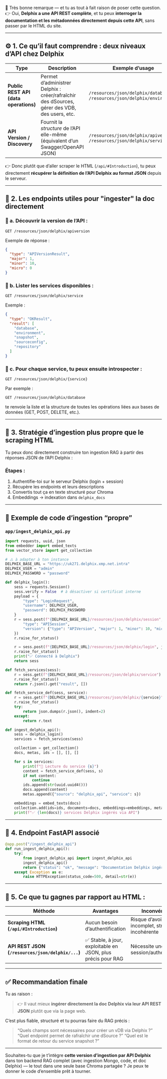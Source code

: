 💯 Très bonne remarque — et tu as tout à fait raison de poser cette question.
👉 Oui, **Delphix a une API REST complète**, et tu peux **interroger la documentation et les métadonnées directement depuis cette API**, sans passer par le HTML du site.

---

## ⚙️ 1. Ce qu’il faut comprendre : deux niveaux d’API chez Delphix

| Type                                  | Description                                                                                  | Exemple d’usage                                                           |
| ------------------------------------- | -------------------------------------------------------------------------------------------- | ------------------------------------------------------------------------- |
| **Public REST API (data operations)** | Permet d’administrer Delphix : créer/rafraîchir des dSources, gérer des VDB, des users, etc. | `/resources/json/delphix/database`, `/resources/json/delphix/environment` |
| **API Version / Discovery**           | Fournit la *structure* de l’API elle-même (équivalent d’un Swagger/OpenAPI JSON)             | `/resources/json/delphix/apiversion`, `/resources/json/delphix/service`   |

👉 Donc plutôt que d’aller scraper le HTML (`/api/#Introduction`), tu peux directement **récupérer la définition de l’API Delphix au format JSON** depuis le serveur.

---

## 🧠 2. Les endpoints utiles pour "ingester" la doc directement

### 🔹 a. Découvrir la version de l’API :

```
GET /resources/json/delphix/apiversion
```

Exemple de réponse :

```json
{
  "type": "APIVersionResult",
  "major": 1,
  "minor": 10,
  "micro": 0
}
```

### 🔹 b. Lister les services disponibles :

```
GET /resources/json/delphix/service
```

Exemple :

```json
{
  "type": "OKResult",
  "result": [
    "database",
    "environment",
    "snapshot",
    "sourceconfig",
    "repository"
  ]
}
```

### 🔹 c. Pour chaque service, tu peux ensuite introspecter :

```
GET /resources/json/delphix/{service}
```

Par exemple :

```
GET /resources/json/delphix/database
```

te renvoie la liste et la structure de toutes les opérations liées aux bases de données (GET, POST, DELETE, etc.).

---

## 🧩 3. Stratégie d’ingestion plus propre que le scraping HTML

Tu peux donc directement construire ton ingestion RAG à partir des réponses JSON de l’API Delphix :

### Étapes :

1. Authentifie-toi sur le serveur Delphix (login + session)
2. Récupère les endpoints et leurs descriptions
3. Convertis tout ça en texte structuré pour Chroma
4. Embeddings → indexation dans `delphix_docs`

---

## 🚀 Exemple de code d’ingestion “propre”

### `app/ingest_delphix_api.py`

```python
import requests, uuid, json
from embedder import embed_texts
from vector_store import get_collection

# ⚠️ à adapter à ton instance
DELPHIX_BASE_URL = "https://uk271.delphix.xmp.net.intra"
DELPHIX_USER = "admin"
DELPHIX_PASSWORD = "password"

def delphix_login():
    sess = requests.Session()
    sess.verify = False  # à désactiver si certificat interne
    payload = {
        "type": "LoginRequest",
        "username": DELPHIX_USER,
        "password": DELPHIX_PASSWORD
    }
    r = sess.post(f"{DELPHIX_BASE_URL}/resources/json/delphix/session", json={
        "type": "APISession",
        "version": {"type": "APIVersion", "major": 1, "minor": 10, "micro": 0}
    })
    r.raise_for_status()

    r = sess.post(f"{DELPHIX_BASE_URL}/resources/json/delphix/login", json=payload)
    r.raise_for_status()
    print("✅ Connecté à Delphix")
    return sess

def fetch_services(sess):
    r = sess.get(f"{DELPHIX_BASE_URL}/resources/json/delphix/service")
    r.raise_for_status()
    return r.json().get("result", [])

def fetch_service_def(sess, service):
    r = sess.get(f"{DELPHIX_BASE_URL}/resources/json/delphix/{service}")
    r.raise_for_status()
    try:
        return json.dumps(r.json(), indent=2)
    except:
        return r.text

def ingest_delphix_api():
    sess = delphix_login()
    services = fetch_services(sess)

    collection = get_collection()
    docs, metas, ids = [], [], []

    for s in services:
        print(f"📄 Lecture du service {s}")
        content = fetch_service_def(sess, s)
        if not content:
            continue
        ids.append(str(uuid.uuid4()))
        docs.append(content)
        metas.append({"source": "delphix_api", "service": s})

    embeddings = embed_texts(docs)
    collection.add(ids=ids, documents=docs, embeddings=embeddings, metadatas=metas)
    print(f"✅ {len(docs)} services Delphix ingérés via API")

```

---

## 🧩 4. Endpoint FastAPI associé

```python
@app.post("/ingest_delphix_api")
def run_ingest_delphix_api():
    try:
        from ingest_delphix_api import ingest_delphix_api
        ingest_delphix_api()
        return {"status": "ok", "message": "Documentation Delphix ingérée via API"}
    except Exception as e:
        raise HTTPException(status_code=500, detail=str(e))
```

---

## 🧠 5. Ce que tu gagnes par rapport au HTML :

| Méthode                                           | Avantages                                                   | Inconvénients                                            |
| ------------------------------------------------- | ----------------------------------------------------------- | -------------------------------------------------------- |
| **Scraping HTML (`/api/#Introduction`)**          | Aucun besoin d’authentification                             | Risque d’avoir du texte incomplet, structure incohérente |
| **API REST JSON (`/resources/json/delphix/...`)** | ✅ Stable, à jour, exploitable en JSON, plus précis pour RAG | Nécessite une session/authentification                   |

---

## ✅ Recommandation finale

Tu as raison :

> 👉 Il vaut mieux **ingérer directement la doc Delphix via leur API REST JSON** plutôt que via la page web.

C’est plus fiable, structuré et tu pourras faire du RAG précis :

> “Quels champs sont nécessaires pour créer un vDB via Delphix ?”
> “Quel endpoint permet de rafraîchir une dSource ?”
> “Quel est le format de retour du service snapshot ?”

---

Souhaites-tu que je t’intègre **cette version d’ingestion par API Delphix** dans ton backend RAG complet (avec ingestion Mongo, code, et doc Delphix) — le tout dans une seule base Chroma partagée ?
Je peux te donner le code d’ensemble prêt à tourner.

